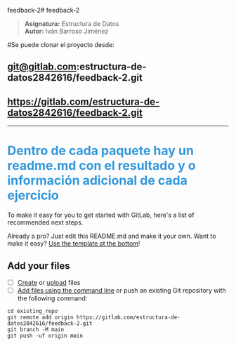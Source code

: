 feedback-2# feedback-2

> **Asignatura:** Estructura de Datos  
> **Autor:** Iván Barroso Jiménez

#Se puede clonar el proyecto desde:

## git@gitlab.com:estructura-de-datos2842616/feedback-2.git

## https://gitlab.com/estructura-de-datos2842616/feedback-2.git
---

##         

# <span style="color:#3498db">Dentro de cada paquete hay un readme.md con el resultado y o información adicional de cada ejercicio</span>

To make it easy for you to get started with GitLab, here's a list of recommended next steps.

Already a pro? Just edit this README.md and make it your own. Want to make it
easy? [Use the template at the bottom](#editing-this-readme)!

## Add your files

- [ ] [Create](https://docs.gitlab.com/ee/user/project/repository/web_editor.html#create-a-file)
  or [upload](https://docs.gitlab.com/ee/user/project/repository/web_editor.html#upload-a-file) files
- [ ] [Add files using the command line](https://docs.gitlab.com/topics/git/add_files/#add-files-to-a-git-repository) or
  push an existing Git repository with the following command:

```
cd existing_repo
git remote add origin https://gitlab.com/estructura-de-datos2842616/feedback-2.git
git branch -M main
git push -uf origin main
```
